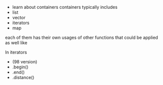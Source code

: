 - learn about containers
containers typically includes
- list
- vector
- iterators
- map

each of them has their own usages of other functions that could be applied as well like

In iterators
- (98 version)
- .begin()
- .end()
- .distance()
